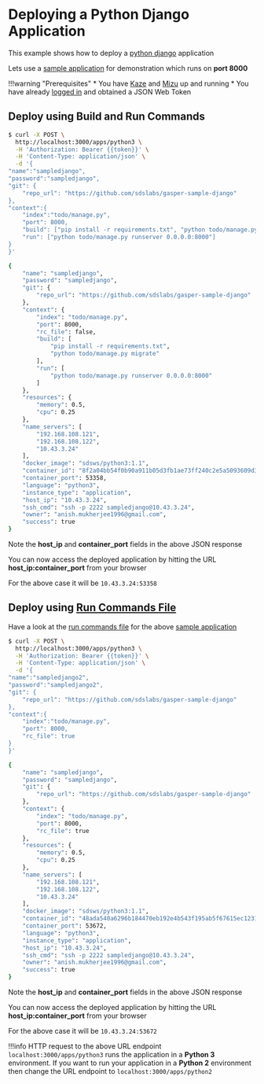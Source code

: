 # Deploying a Python Django Application

This example shows how to deploy a [python django](https://www.djangoproject.com/) application

Lets use a [sample application](https://github.com/sdslabs/gasper-sample-django) for demonstration which runs on **port 8000** 

!!!warning "Prerequisites"
    * You have [Kaze](/configurations/kaze/) and [Mizu](/configurations/mizu/) up and running
    * You have already [logged in](/examples/login/) and obtained a JSON Web Token


## Deploy using Build and Run Commands

```bash
$ curl -X POST \
  http://localhost:3000/apps/python3 \
  -H 'Authorization: Bearer {{token}}' \
  -H 'Content-Type: application/json' \
  -d '{
"name":"sampledjango",
"password":"sampledjango",
"git": {
	"repo_url": "https://github.com/sdslabs/gasper-sample-django"
},
"context":{
    "index":"todo/manage.py",
    "port": 8000,
    "build": ["pip install -r requirements.txt", "python todo/manage.py migrate"],
    "run": ["python todo/manage.py runserver 0.0.0.0:8000"]
}
}'

{
    "name": "sampledjango",
    "password": "sampledjango",
    "git": {
        "repo_url": "https://github.com/sdslabs/gasper-sample-django"
    },
    "context": {
        "index": "todo/manage.py",
        "port": 8000,
        "rc_file": false,
        "build": [
            "pip install -r requirements.txt",
            "python todo/manage.py migrate"
        ],
        "run": [
            "python todo/manage.py runserver 0.0.0.0:8000"
        ]
    },
    "resources": {
        "memory": 0.5,
        "cpu": 0.25
    },
    "name_servers": [
        "192.168.108.121",
        "192.168.108.122",
        "10.43.3.24"
    ],
    "docker_image": "sdsws/python3:1.1",
    "container_id": "8f2a04bb54f0b90a911b05d3fb1ae73ff240c2e5a5093609d393f7c426de4755",
    "container_port": 53358,
    "language": "python3",
    "instance_type": "application",
    "host_ip": "10.43.3.24",
    "ssh_cmd": "ssh -p 2222 sampledjango@10.43.3.24",
    "owner": "anish.mukherjee1996@gmail.com",
    "success": true
}
```

Note the **host_ip** and **container_port** fields in the above JSON response

You can now access the deployed application by hitting the URL **host_ip:container_port** from your browser

For the above case it will be `10.43.3.24:53358` 

## Deploy using [Run Commands File](/configurations/global/#run-commands-file)

Have a look at the [run commands file](https://github.com/sdslabs/gasper-sample-django/blob/master/Gasperfile.txt) for the above [sample application](https://github.com/sdslabs/gasper-sample-django)

```bash
$ curl -X POST \
  http://localhost:3000/apps/python3 \
  -H 'Authorization: Bearer {{token}}' \
  -H 'Content-Type: application/json' \
  -d '{
"name":"sampledjango2",
"password":"sampledjango2",
"git": {
	"repo_url": "https://github.com/sdslabs/gasper-sample-django"
},
"context":{
    "index":"todo/manage.py",
    "port": 8000,
    "rc_file": true
}
}'

{
    "name": "sampledjango",
    "password": "sampledjango",
    "git": {
        "repo_url": "https://github.com/sdslabs/gasper-sample-django"
    },
    "context": {
        "index": "todo/manage.py",
        "port": 8000,
        "rc_file": true
    },
    "resources": {
        "memory": 0.5,
        "cpu": 0.25
    },
    "name_servers": [
        "192.168.108.121",
        "192.168.108.122",
        "10.43.3.24"
    ],
    "docker_image": "sdsws/python3:1.1",
    "container_id": "48ada540a6296b184470eb192e4b543f195ab5f67615ec12318d3e8d01e05edf",
    "container_port": 53672,
    "language": "python3",
    "instance_type": "application",
    "host_ip": "10.43.3.24",
    "ssh_cmd": "ssh -p 2222 sampledjango@10.43.3.24",
    "owner": "anish.mukherjee1996@gmail.com",
    "success": true
}
```

Note the **host_ip** and **container_port** fields in the above JSON response

You can now access the deployed application by hitting the URL **host_ip:container_port** from your browser

For the above case it will be `10.43.3.24:53672`

!!!info
    HTTP request to the above URL endpoint `localhost:3000/apps/python3` runs the application in a **Python 3** environment. If you want to run your application in a **Python 2** environment then change the URL endpoint to `localhost:3000/apps/python2`
